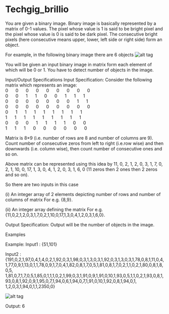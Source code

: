 # Techgig_brillio
You are given a binary image. Binary image is basically represented by a matrix of 0-1 values. The pixel whose value is 1 is said to be bright pixel and the pixel whose value is 0 is said to be dark pixel. The consecutive bright pixels (here consecutive means upper, lower, left side or right side) form an object.

For example, in the following binary image there are 6 objects 
![alt tag](https://cloud.githubusercontent.com/assets/10424520/12394019/518ea45c-be1f-11e5-85dd-ec692051f505.png)

You will be given an input binary image in matrix form each element of which will be 0 or 1. You have to detect number of objects in the image.

Input/Output Specifications
Input Specification: 
Consider the following matrix which represents an image: 
<br>0&nbsp;&nbsp;&nbsp;&nbsp;&nbsp; 0&nbsp;&nbsp;&nbsp;&nbsp;&nbsp; 0&nbsp;&nbsp;&nbsp;&nbsp;&nbsp; 0&nbsp;&nbsp;&nbsp;&nbsp;&nbsp; 0&nbsp;&nbsp;&nbsp;&nbsp;&nbsp; 0&nbsp;&nbsp;&nbsp;&nbsp;&nbsp; 0&nbsp;&nbsp;&nbsp;&nbsp;&nbsp; 0&nbsp;&nbsp;&nbsp;&nbsp;&nbsp; 0 <br>0&nbsp;&nbsp;&nbsp;&nbsp;&nbsp; 0&nbsp;&nbsp;&nbsp;&nbsp;&nbsp; 1&nbsp;&nbsp;&nbsp;&nbsp;&nbsp; 1&nbsp;&nbsp;&nbsp;&nbsp;&nbsp; 0&nbsp;&nbsp;&nbsp;&nbsp;&nbsp; 0&nbsp;&nbsp;&nbsp;&nbsp;&nbsp; 1&nbsp;&nbsp;&nbsp;&nbsp;&nbsp; 1&nbsp;&nbsp;&nbsp;&nbsp;&nbsp; 1 <br>0&nbsp;&nbsp;&nbsp;&nbsp;&nbsp; 0&nbsp;&nbsp;&nbsp;&nbsp;&nbsp; 0&nbsp;&nbsp;&nbsp;&nbsp;&nbsp; 0&nbsp;&nbsp;&nbsp;&nbsp;&nbsp; 0&nbsp;&nbsp;&nbsp;&nbsp;&nbsp; 0&nbsp;&nbsp;&nbsp;&nbsp;&nbsp; 0&nbsp;&nbsp;&nbsp;&nbsp;&nbsp; 1&nbsp;&nbsp;&nbsp;&nbsp;&nbsp; 1 <br>0&nbsp;&nbsp;&nbsp;&nbsp;&nbsp; 0&nbsp;&nbsp;&nbsp;&nbsp;&nbsp; 0&nbsp;&nbsp;&nbsp;&nbsp;&nbsp; 0&nbsp;&nbsp;&nbsp;&nbsp;&nbsp; 0&nbsp;&nbsp;&nbsp;&nbsp;&nbsp; 0&nbsp;&nbsp;&nbsp;&nbsp;&nbsp; 0&nbsp;&nbsp;&nbsp;&nbsp;&nbsp; 0&nbsp;&nbsp;&nbsp;&nbsp;&nbsp; 0 <br>0&nbsp;&nbsp;&nbsp;&nbsp;&nbsp; 1&nbsp;&nbsp;&nbsp;&nbsp;&nbsp; 1&nbsp;&nbsp;&nbsp;&nbsp;&nbsp; 1&nbsp;&nbsp;&nbsp;&nbsp;&nbsp; 1&nbsp;&nbsp;&nbsp;&nbsp;&nbsp; 1&nbsp;&nbsp;&nbsp;&nbsp;&nbsp; 1&nbsp;&nbsp;&nbsp;&nbsp;&nbsp; 1&nbsp;&nbsp;&nbsp;&nbsp;&nbsp; 1 <br>1&nbsp;&nbsp;&nbsp;&nbsp;&nbsp; 1&nbsp;&nbsp;&nbsp;&nbsp;&nbsp; 1&nbsp;&nbsp;&nbsp;&nbsp;&nbsp; 1&nbsp;&nbsp;&nbsp;&nbsp;&nbsp; 1&nbsp;&nbsp;&nbsp;&nbsp;&nbsp; 1&nbsp;&nbsp;&nbsp;&nbsp;&nbsp; 1&nbsp;&nbsp;&nbsp;&nbsp;&nbsp; 1&nbsp;&nbsp;&nbsp;&nbsp;&nbsp; 1 <br>0&nbsp;&nbsp;&nbsp;&nbsp;&nbsp; 0&nbsp;&nbsp;&nbsp;&nbsp;&nbsp; 0&nbsp;&nbsp;&nbsp;&nbsp;&nbsp; 1&nbsp;&nbsp;&nbsp;&nbsp;&nbsp; 1&nbsp;&nbsp;&nbsp;&nbsp;&nbsp; 1&nbsp;&nbsp;&nbsp;&nbsp;&nbsp; 1&nbsp;&nbsp;&nbsp;&nbsp;&nbsp; 0&nbsp;&nbsp;&nbsp;&nbsp;&nbsp; 0 <br>1&nbsp;&nbsp;&nbsp;&nbsp;&nbsp; 1&nbsp;&nbsp;&nbsp;&nbsp;&nbsp; 1&nbsp;&nbsp;&nbsp;&nbsp;&nbsp; 0&nbsp;&nbsp;&nbsp;&nbsp;&nbsp; 0&nbsp;&nbsp;&nbsp;&nbsp;&nbsp; 0&nbsp;&nbsp;&nbsp;&nbsp;&nbsp; 0&nbsp;&nbsp;&nbsp;&nbsp;&nbsp; 0&nbsp;&nbsp;&nbsp;&nbsp;&nbsp; 0

Matrix is 8×9 (i.e. number of rows are 8 and number of columns are 9). Count number of consecutive zeros from left to right (i.e.row wise) and then downwards (i.e. column wise), then count number of consecutive ones and so on. 

Above matrix can be represented using this idea by 11, 0, 2, 1, 2, 0, 3, 1, 7, 0, 2, 1, 10, 0, 17, 1, 3, 0, 4, 1, 2, 0, 3, 1, 6, 0 (11 zeros then 2 ones then 2 zeros and so on).

So there are two inputs in this case

(i)  An integer array of 2 elements depicting number of rows and number of columns of matrix
     For e.g. {8,9}.

(ii) An integer array defining the matrix
     For e.g. {11,0,2,1,2,0,3,1,7,0,2,1,10,0,17,1,3,0,4,1,2,0,3,1,6,0}.


Output Specification: 
Output will be the number of objects in the image.


Examples

Example:
Input1 : {51,101}

Input2 : {191,0,2,1,97,0,4,1,4,0,2,1,92,0,3,1,98,0,3,1,3,0,3,1,92,0,3,1,3,0,3,1,78,0,8,1,11,0,4,1,77,0,9,1,13,0,1,1,78,0,9,1,7,0,4,1,82,0,8,1,7,0,5,1,81,0,8,1,7,0,2,1,1,0,2,1,80,0,8,1,8,0,5,
1,81,0,7,1,7,0,5,1,85,0,1,1,1,0,2,1,99,0,3,1,91,0,9,1,91,0,10,1,93,0,5,1,1,0,2,1,93,0,8,1,93,0,8,1,92,0,9,1,95,0,7,1,94,0,6,1,94,0,7,1,91,0,10,1,92,0,8,1,94,0,1,
1,2,0,3,1,94,0,1,1,2350,0}

![alt tag](https://cloud.githubusercontent.com/assets/10424520/12394438/d4839ce4-be21-11e5-97b3-7286cf60eb0b.png)


Output: 6


